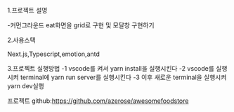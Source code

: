 1.프로젝트 설명

-커먼그라운드 eat화면을 grid로 구현 및 모달창 구현하기

2.사용스택

Next.js,Typescript,emotion,antd

3.프로젝트 실행방법
-1 vscode를 켜서 yarn install을 실행시킨다
-2 vscode를 실행시켜 terminal에 yarn run server를 실행시킨다
-3 이후 새로운 terminal을 실행시켜 yarn dev실행

프로젝트 github:https://github.com/azerose/awesomefoodstore
